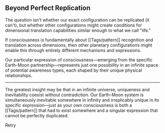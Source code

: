 ## Beyond Perfect Replication

The question isn't whether our exact configuration can be replicated (it can't), but whether other configurations might create conditions for dimensional translation capabilities similar enough to what we call "life."

If consciousness is fundamentally about [[Tags/pattern]] recognition and translation across dimensions, then other planetary configurations might enable this through entirely different mechanisms and expressions.

Our particular expression of consciousness—emerging from the specific Earth-Moon partnership—represents just one possibility in an infinite space of potential awareness types, each shaped by their unique physical relationships.

---

The greatest insight may be that in an infinite universe, uniqueness and inevitability coexist without contradiction. Our Earth-Moon system is simultaneously inevitable somewhere in infinity and irreplicably unique in its specific expression—just as your own consciousness is both a [[Tags/pattern]] that had to exist somewhere and a singular expression that cannot be perfectly duplicated.

Retry